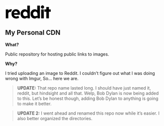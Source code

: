 <img src="reddit-black-logomark.png" width="150" height="auto">

<br>  

## My Personal CDN

**What?**

Public repository for hosting public links to images. 

**Why?**

I tried uploading an image to Reddit. I couldn’t figure out what I was doing wrong with Imgur, So… here we are.

> **UPDATE:** That repo name lasted long. I should have just named it, reddit, but hindsight and all that. Welp, Bob Dylan is now being added to this. Let’s be honest though, adding Bob Dylan to anything is going to make it better.

> **UPDATE 2:** I went ahead and renamed this repo now while it’s easier. I also better organized the directories.
